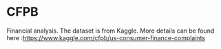 # CFPB
Financial analysis. The dataset is from Kaggle. More details can be found here :https://www.kaggle.com/cfpb/us-consumer-finance-complaints
